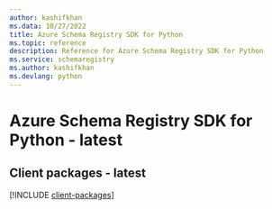 ```yaml
---
author: kashifkhan
ms.data: 10/27/2022
title: Azure Schema Registry SDK for Python
ms.topic: reference
description: Reference for Azure Schema Registry SDK for Python
ms.service: schemaregistry
ms.author: kashifkhan
ms.devlang: python
---
```

# Azure Schema Registry SDK for Python - latest

## Client packages - latest
[!INCLUDE [client-packages](schema-registry-client-index.md)]